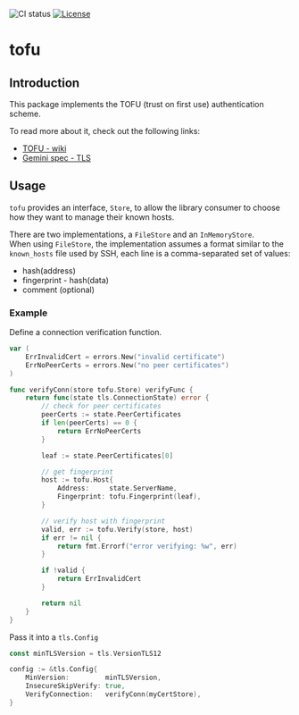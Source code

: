 
![CI status](https://github.com/aalbacetef/tofu/actions/workflows/ci.yml/badge.svg)   [![License](https://img.shields.io/badge/License-BSD_3--Clause-blue.svg)](https://opensource.org/licenses/BSD-3-Clause) 


# tofu

## Introduction

This package implements the TOFU (trust on first use) authentication scheme.

To read more about it, check out the following links:
 - [TOFU - wiki](https://en.wikipedia.org/wiki/Trust_on_first_use)
 - [Gemini spec - TLS](https://geminiprotocol.net/docs/specification.gmi#4-tls)


## Usage 

`tofu` provides an interface, `Store`, to allow the library consumer to 
choose how they want to manage their known hosts. 

There are two implementations, a `FileStore` and an `InMemoryStore`.  
When using `FileStore`, the implementation assumes a format similar to the 
`known_hosts` file used by SSH, each line is a comma-separated set of values:

- hash(address)
- fingerprint - hash(data)
- comment (optional)

### Example 

Define a connection verification function.

```go
var (
    ErrInvalidCert = errors.New("invalid certificate")
    ErrNoPeerCerts = errors.New("no peer certificates")
)

func verifyConn(store tofu.Store) verifyFunc {
    return func(state tls.ConnectionState) error {
        // check for peer certificates
        peerCerts := state.PeerCertificates
        if len(peerCerts) == 0 {
            return ErrNoPeerCerts
        }

        leaf := state.PeerCertificates[0]

        // get fingerprint
        host := tofu.Host{
            Address:     state.ServerName,
            Fingerprint: tofu.Fingerprint(leaf),
        }

        // verify host with fingerprint
        valid, err := tofu.Verify(store, host)
        if err != nil {
            return fmt.Errorf("error verifying: %w", err)
        }

        if !valid {
            return ErrInvalidCert
        }

        return nil
    }
}
```

Pass it into a `tls.Config` 

```go
const minTLSVersion = tls.VersionTLS12

config := &tls.Config{
	MinVersion:         minTLSVersion,
	InsecureSkipVerify: true,
	VerifyConnection:   verifyConn(myCertStore),
}
```
